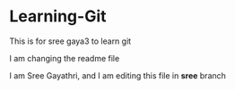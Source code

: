 # Learning-Git
This is for sree gaya3 to learn git

I am changing the readme file

I am Sree Gayathri, and I am editing this file in **sree** branch